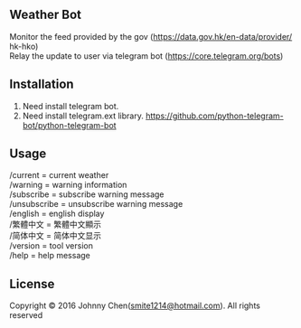 ## Weather Bot 

Monitor the feed provided by the gov (https://data.gov.hk/en-data/provider/ hk-hko)  
Relay the update to user via telegram bot (https://core.telegram.org/bots)  

## Installation

1. Need install telegram bot.  
2. Need install telegram.ext library.  https://github.com/python-telegram-bot/python-telegram-bot  

## Usage

/current = current weather  
/warning = warning information  
/subscribe = subscribe warning message  
/unsubscribe = unsubscribe warning message  
/english = english display  
/繁體中文 = 繁體中文顯示  
/简体中文 = 简体中文显示  
/version = tool version  
/help = help message  

## License

Copyright © 2016 Johnny Chen(smite1214@hotmail.com). All rights reserved
